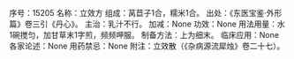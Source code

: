 序号：15205
名称：立效方
组成：莴苣子1合，糯米1合。
出处：《东医宝鉴·外形篇》卷三引《丹心》。
主治：乳汁不行。
加减：None
功效：None
用法用量：水1碗搅匀，加甘草末1字煎，频频呷服。
制备方法：上为细末。
临床应用：None
各家论述：None
用药禁忌：None
附注：立效散（《杂病源流犀烛》卷二十七）。

